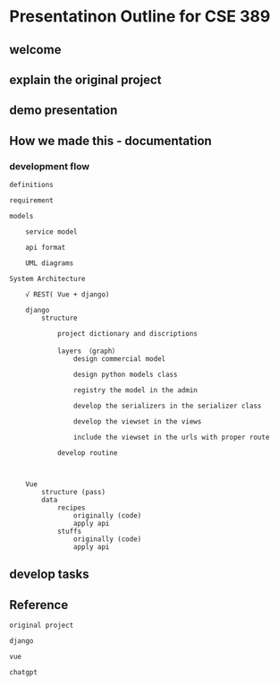 # Presentatinon Outline for CSE 389

## welcome

## explain the original project

## demo presentation


## How we made this - documentation

### development flow

    definitions

    requirement

    models

        service model

        api format

        UML diagrams

    System Architecture

        √ REST( Vue + django)
        
        django
            structure

                project dictionary and discriptions

                layers （graph）
                    design commercial model

                    design python models class

                    registry the model in the admin

                    develop the serializers in the serializer class

                    develop the viewset in the views

                    include the viewset in the urls with proper route

                develop routine
                
                

        Vue
            structure (pass)
            data
                recipes
                    originally (code)
                    apply api 
                stuffs
                    originally (code)
                    apply api

## develop tasks



## Reference

    original project

    django

    vue

    chatgpt
            

